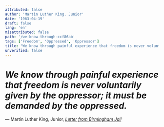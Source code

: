 ```yaml
---
attributed: false
author: 'Martin Luther King, Junior'
date: '1963-04-19'
draft: false
lang: 'en'
misattributed: false
path: '/we-know-through-ccf86ab'
tags: ['Freedom', 'Oppressed', 'Oppressor']
title: "We know through painful experience that freedom is never voluntarily given by the oppressor; it must be demanded by the oppressed."
unverified: false
---
```


# *We know through painful experience that freedom is never voluntarily given by the oppressor; it must be demanded by the oppressed.*
&mdash; Martin Luther King, Junior, <cite><em><abbr title="ISBN-13: 9780241339466">Letter from Birmingham Jail</abbr></em></cite>